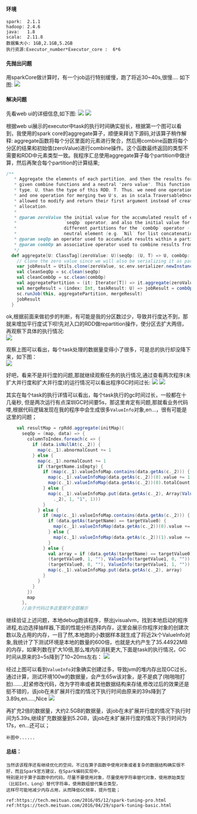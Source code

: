 #### 环境
    spark:  2.1.1
    hadoop: 2.4.6
    java:   1.8
    scala:  2.11.8
    数据集大小: 1GB,2.1GB,5.2GB    
    执行资源:Executor_number*Executor_core :  6*6

#### 先抛出问题   

用sparkCore做计算时，有一个job运行特别缓慢，跑了将近30~40s,很慢.... 如下图: 
![](https://ws2.sinaimg.cn/large/006tNc79gy1g5m8imbsvgj32io0e4abp.jpg)   



#### 解决问题

先看web ui的详细信息,如下图:
![](https://ws3.sinaimg.cn/large/006tNc79gy1g5m8srycz5j32560gythm.jpg)
![](https://ws4.sinaimg.cn/large/006tNc79gy1g5m8ra3ihgj32560mswth.jpg)

根据web ui展示的executor中task的执行时间确实挺长，根据第一个图可以看到，我使用的spark core的aggregate算子，顺便来拜访下源码,对该算子稍作解释:
aggregate函数将每个分区里面的元素进行聚合，然后用combine函数将每个分区的结果和初始值(zeroValue)进行combine操作。这个函数最终返回的类型不需要和RDD中元素类型一致。我程序汇总使用aggregate算子每个partition中做计算，然后再聚合每个partition的计算结果;  
```scala
/**
   * Aggregate the elements of each partition, and then the results for all the partitions, using
   * given combine functions and a neutral "zero value". This function can return a different result
   * type, U, than the type of this RDD, T. Thus, we need one operation for merging a T into an U
   * and one operation for merging two U's, as in scala.TraversableOnce. Both of these functions are
   * allowed to modify and return their first argument instead of creating a new U to avoid memory
   * allocation.
   *
   * @param zeroValue the initial value for the accumulated result of each partition for the
   *                  `seqOp` operator, and also the initial value for the combine results from
   *                  different partitions for the `combOp` operator - this will typically be the
   *                  neutral element (e.g. `Nil` for list concatenation or `0` for summation)
   * @param seqOp an operator used to accumulate results within a partition
   * @param combOp an associative operator used to combine results from different partitions
   */
  def aggregate[U: ClassTag](zeroValue: U)(seqOp: (U, T) => U, combOp: (U, U) => U): U = withScope {
    // Clone the zero value since we will also be serializing it as part of tasks
    var jobResult = Utils.clone(zeroValue, sc.env.serializer.newInstance())
    val cleanSeqOp = sc.clean(seqOp)
    val cleanCombOp = sc.clean(combOp)
    val aggregatePartition = (it: Iterator[T]) => it.aggregate(zeroValue)(cleanSeqOp, cleanCombOp)
    val mergeResult = (index: Int, taskResult: U) => jobResult = combOp(jobResult, taskResult)
    sc.runJob(this, aggregatePartition, mergeResult)
    jobResult
  }

```

ok,根据前面来做初步的判断，有可能是我的分区数过少，导致并行度达不到，那就来增加平行度试下呗!先对入口的RDD做repartition操作，使分区去扩大两倍，再观察下具体的执行情况:   
![](https://ws2.sinaimg.cn/large/006tNc79gy1g5matih8faj31lr0u0e6a.jpg)


观察上图可以看出，每个task处理的数据量变得小了很多，可是总的执行却没降下来，如下图：  
![](https://ws1.sinaimg.cn/large/006tNc79gy1g5mawxcpjij32ja0i2q58.jpg)  

好吧，看来不是并行度的问题,那就继续观察任务的执行情况,通过查看两次程序(未扩大并行度和扩大并行度)的运行情况可以看出程序GC时间过长:
![](https://ws4.sinaimg.cn/large/006tNc79gy1g5mb4m5zdoj324w0n2k6u.jpg)
![](https://ws1.sinaimg.cn/large/006tNc79gy1g5mb5faqffj325q0o8qkw.jpg)

其实在每个task的执行详情可以看出，每个task执行的gc时间过长，一般都在十几毫秒, 但是两次运行有点深圳GC时间要5s，那这里肯定有问题,那就看业务代码喽,根据代码逻辑发现在我的程序中会生成很多`ValueInfo`对象,en...，很有可能是这里的问题；  
```scala  
    val resultMap = rpRdd.aggregate(initMap)(
      seqOp = (map, data) => {
        columnToIndex.foreach(c => {
          if (data.isNullAt(c._2)) {
            map(c._1).abnormalCount += 1
          } else {
            map(c._1).normalCount += 1
            if (targetName.isEmpty) { 
              if (map(c._1).valueInfoMap.contains(data.getAs(c._2))) {
                map(c._1).valueInfoMap(data.getAs(c._2))(0).value += 1
                map(c._1).valueInfoMap(data.getAs(c._2))(0).totalCount += 1
              } else {
                map(c._1).valueInfoMap.put(data.getAs(c._2), Array(ValueInfo(data.getAs(c
                  ._2), 1, "1", 1)))
              }
            } else { 
              if (map(c._1).valueInfoMap.contains(data.getAs(c._2))) {
                if (data.getAs(targetName) == targetValue0) {
                  map(c._1).valueInfoMap(data.getAs(c._2))(0).value += 1
                } else {
                  map(c._1).valueInfoMap(data.getAs(c._2))(1).value += 1
                }
              } else {
                val array = if (data.getAs(targetName) == targetValue0) Array(ValueInfo
                (targetValue0, 1, ""), ValueInfo(targetValue1, 0, "")) else Array(ValueInfo
                (targetValue0, 0, ""), ValueInfo(targetValue1, 1, ""))
                map(c._1).valueInfoMap.put(data.getAs(c._2), array)
              }
            }
          }
        })
        map
      },
      //由于代码过多这里就不全部展示
```


继续验证上述问题，本地debug跑该程序，祭出jvisualvm，找到本地启动的程序进程,右边选择抽样器,下面的性能分析选择内存，这里会展示你程序对象的创建次数以及占用的内存，一目了然,本地跑的小数据样本就生成了将近2k个ValueInfo对象,我统计了下测试环境是本地的数量的600倍，也就是大约产生了35.44922MB的内存，如果列数在扩大10倍,那么堆内存消耗更大,下面是task的执行情况，GC时间从原来的3~5s降到了10~20ms左右：
![](https://ws2.sinaimg.cn/large/006tNc79gy1g5p45sdcxxj31xi0pqgmy.jpg)


经过上图可以看到`ValueInfo`对象确实创建过多，导致jvm的堆内存出现GC过长，通过计算，测试环境100w的数据量，会产生65w该对象，是不是疯了(啪啪啪打脸)......,赶紧修改代码，改为字符串或者其他数据结构来存储,修改过后的效果还是挺不错的，该job在未扩展并行度的情况下执行时间由原来的39s降到了3.89s,en.....,Nice
![](https://ws3.sinaimg.cn/large/006tNc79gy1g5p43ljz6gj31hc0pbgmr.jpg)
    
    
再扩充2倍的数据量，大约2.5GB的数据量，该job在未扩展并行度的情况下执行时间为5.39s,继续扩充数据量到5.2GB，该job在未扩展并行度的情况下执行时间为17s，en...还可以；   


    补图中......
    
    
    
#### 总结： 
    当然该该程序还有继续优化的空间，不过在算子函数中使用对象或者复杂的数据结构确实很不好，而且Spark官方建议，在Spark编码实现中，    
    特别是对于算子函数中的代码，尽量不要使用对象，尽量使用字符串替代对象，使用原始类型（比如Int、Long）替代字符串，使用数组替代集合类型，    
    这样尽可能地减少内存占用，从而降低GC频率，提升性能；      
    
    ref:https://tech.meituan.com/2016/05/12/spark-tuning-pro.html     
    ref:https://tech.meituan.com/2016/04/29/spark-tuning-basic.html    














